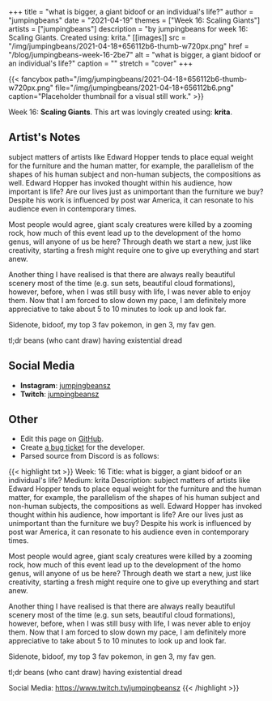 +++
title =       "what is bigger, a giant bidoof or an individual's life?"
author =      "jumpingbeans"
date =        "2021-04-19"
themes =      ["Week 16: Scaling Giants"]
artists =     ["jumpingbeans"]
description = "by jumpingbeans for week 16: Scaling Giants. Created using: krita."
[[images]]
      src = "/img/jumpingbeans/2021-04-18+656112b6-thumb-w720px.png"
      href = "/blog/jumpingbeans-week-16-2be7"
      alt = "what is bigger, a giant bidoof or an individual's life?"
      caption = ""
      stretch = "cover"
+++

{{< fancybox path="/img/jumpingbeans/2021-04-18+656112b6-thumb-w720px.png" file="/img/jumpingbeans/2021-04-18+656112b6.png" caption="Placeholder thumbnail for a visual still work." >}}


Week 16: **Scaling Giants**. This art was lovingly created using: **krita**.

## Artist's Notes

subject matters of artists like Edward Hopper tends to place equal weight for the furniture and the human matter, for example, the parallelism of the shapes of his human subject and non-human subjects, the compositions as well. Edward Hopper has invoked thought within his audience, how important is life? Are our lives just as unimportant than the furniture we buy? Despite his work is influenced by post war America, it can resonate to his audience even in contemporary times. 

Most people would agree, giant scaly creatures were killed by a  zooming rock, how much of this event lead up to the development of the homo genus, will anyone of us be here? Through death we start a new, just like creativity, starting a fresh might require one to give up everything and start anew. 

Another thing I have realised is that there are always really beautiful scenery most of the time (e.g. sun sets, beautiful cloud formations), however, before, when I was still busy with life, I was never able to enjoy them. Now that I am forced to slow down my pace, I am definitely more appreciative to take about 5 to 10 minutes to look up and look far. 

Sidenote, bidoof, my top 3 fav pokemon, in gen 3, my fav gen.

tl;dr beans (who cant draw) having existential dread

## Social Media

- **Instagram**: <a href='https://instagram.com/jumpingbeansz' target='_blank'>jumpingbeansz</a>
- **Twitch**: <a href='https://twitch.tv/jumpingbeansz' target='_blank'>jumpingbeansz</a>

## Other

- Edit this page on [GitHub](https://github.com/teaminkling/web-refresh/edit/main/content/blog/jumpingbeans-week-16-2be7.md).
- Create [a bug ticket](https://github.com/teaminkling/web-refresh/issues/new?assignees=&labels=bug&template=problem-report.md&title=) for the developer.
- Parsed source from Discord is as follows:

{{< highlight txt >}}
Week: 16
Title: what is bigger, a giant bidoof or an individual's life? 
Medium: krita
Description: subject matters of artists like Edward Hopper tends to place equal weight for the furniture and the human matter, for example, the parallelism of the shapes of his human subject and non-human subjects, the compositions as well. Edward Hopper has invoked thought within his audience, how important is life? Are our lives just as unimportant than the furniture we buy? Despite his work is influenced by post war America, it can resonate to his audience even in contemporary times. 

Most people would agree, giant scaly creatures were killed by a  zooming rock, how much of this event lead up to the development of the homo genus, will anyone of us be here? Through death we start a new, just like creativity, starting a fresh might require one to give up everything and start anew. 

Another thing I have realised is that there are always really beautiful scenery most of the time (e.g. sun sets, beautiful cloud formations), however, before, when I was still busy with life, I was never able to enjoy them. Now that I am forced to slow down my pace, I am definitely more appreciative to take about 5 to 10 minutes to look up and look far. 

Sidenote, bidoof, my top 3 fav pokemon, in gen 3, my fav gen.

tl;dr beans (who cant draw) having existential dread

Social Media: https://www.twitch.tv/jumpingbeansz
{{< /highlight >}}